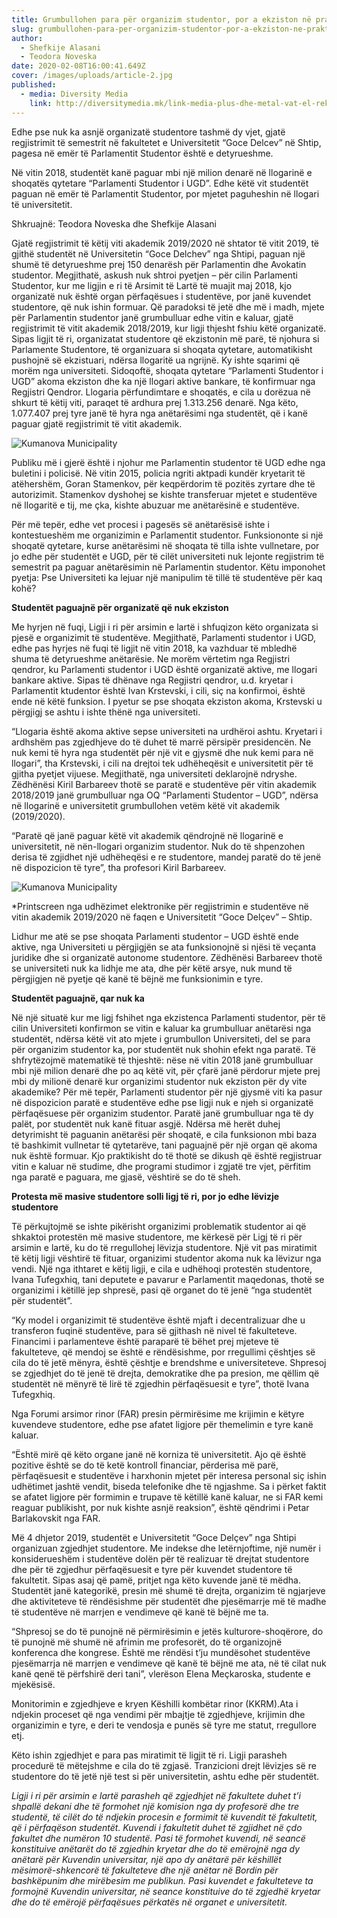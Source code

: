 ```yaml
---
title: Grumbullohen para për organizim studentor, por a ekziston në praktikë?
slug: grumbullohen-para-per-organizim-studentor-por-a-ekziston-ne-praktike
author:
  - Shefkije Alasani
  - Teodora Noveska
date: 2020-02-08T16:00:41.649Z
cover: /images/uploads/article-2.jpg
published:
  - media: Diversity Media
    link: http://diversitymedia.mk/link-media-plus-dhe-metal-vat-el-rekordere-te-furnizimeve-publike-per-dekorimin-e-fundvitit/
---
```


Edhe pse nuk ka asnjë organizatë studentore tashmë dy vjet, gjatë regjistrimit të semestrit në fakultetet e Universitetit “Goce Delcev” në Shtip, pagesa në emër të Parlamentit Studentor është e detyrueshme.

Në vitin 2018, studentët kanë paguar mbi një milion denarë në llogarinë e shoqatës qytetare “Parlamenti Studentor i UGD”. Edhe këtë vit studentët paguan në emër të Parlamentit Studentor, por mjetet paguheshin në llogari të universitetit.

Shkruajnë: Teodora Noveska dhe Shefkije Alasani

Gjatë regjistrimit të këtij viti akademik 2019/2020 në shtator të vitit 2019, të gjithë studentët në Universitetin “Goce Delchev” nga Shtipi, paguan një shumë të detyrueshme prej 150 denarësh për Parlamentin dhe Avokatin studentor. Megjithatë, askush nuk shtroi pyetjen – për cilin Parlamenti Studentor, kur me ligjin e ri të Arsimit të Lartë të muajit maj 2018, kjo organizatë nuk është organ përfaqësues i studentëve, por janë kuvendet studentore, që nuk ishin formuar.
Që paradoksi të jetë dhe më i madh, mjete për Parlamentin studentor janë grumbulluar edhe vitin e kaluar, gjatë regjistrimit të vitit akademik 2018/2019, kur ligji thjesht fshiu këtë organizatë. Sipas ligjit të ri, organizatat studentore që ekzistonin më parë, të njohura si Parlamente Studentore, të organizuara si shoqata qytetare, automatikisht pushojnë së ekzistuari, ndërsa llogaritë ua ngrijnë. Ky ishte sqarimi që morëm nga universiteti. Sidoqoftë, shoqata qytetare “Parlamenti Studentor i UGD” akoma ekziston dhe ka një llogari aktive bankare, të konfirmuar nga Regjistri Qendror. Llogaria përfundimtare e shoqatës, e cila u dorëzua në shkurt të këtij viti, paraqet të ardhura prej 1.313.256 denarë. Nga këto, 1.077.407 prej tyre janë të hyra nga anëtarësimi nga studentët, që i kanë paguar gjatë regjistrimit të vitit akademik.

![Kumanova Municipality](/images/uploads/trosoci.jpg)

Publiku më i gjerë është i njohur me Parlamentin studentor të UGD edhe nga buletini i policisë. Në vitin 2015, policia ngriti aktpadi kundër kryetarit të atëhershëm, Goran Stamenkov, për keqpërdorim të pozitës zyrtare dhe të autorizimit. Stamenkov dyshohej se kishte transferuar mjetet e studentëve në llogaritë e tij, me çka, kishte abuzuar me anëtarësinë e studentëve.

Për më tepër, edhe vet procesi i pagesës së anëtarësisë ishte i kontestueshëm me organizimin e Parlamentit studentor. Funksiononte si një shoqatë qytetare, kurse anëtarësimi në shoqata të tilla ishte vullnetare, por jo edhe për studentët e UGD, për të cilët universiteti nuk lejonte regjistrim të semestrit pa paguar anëtarësimin në Parlamentin studentor. Këtu imponohet pyetja: Pse Universiteti ka lejuar një manipulim të tillë të studentëve për kaq kohë?

**Studentët paguajnë për organizatë që nuk ekziston**

Me hyrjen në fuqi, Ligji i ri për arsimin e lartë i shfuqizon këto organizata si pjesë e organizimit të studentëve. Megjithatë, Parlamenti studentor i UGD, edhe pas hyrjes në fuqi të ligjit në vitin 2018, ka vazhduar të mbledhë shuma të detyrueshme anëtarësie. Ne morëm vërtetim nga Regjistri qendror, ku Parlamenti studentor i UGD është organizatë aktive, me llogari bankare aktive. Sipas të dhënave nga Regjistri qendror, u.d. kryetar i Parlamentit ktudentor është Ivan Krstevski, i cili, siç na konfirmoi, është ende në këtë funksion. I pyetur se pse shoqata ekziston akoma, Krstevski u përgjigj se ashtu i ishte thënë nga universiteti.

“Llogaria është akoma aktive sepse universiteti na urdhëroi ashtu. Kryetari i ardhshëm pas zgjedhjeve do të duhet të marrë përsipër presidencën. Ne nuk kemi të hyra nga studentët për një vit e gjysmë dhe nuk kemi para në llogari”, tha Krstevski, i cili na drejtoi tek udhëheqësit e universitetit për të gjitha pyetjet vijuese. Megjithatë, nga universiteti deklarojnë ndryshe. Zëdhënësi Kiril Barbareev thotë se paratë e studentëve për vitin akademik 2018/2019 janë grumbulluar nga OQ “Parlamenti Studentor – UGD”, ndërsa në llogarinë e universitetit grumbullohen vetëm këtë vit akademik (2019/2020).

“Paratë që janë paguar këtë vit akademik qëndrojnë në llogarinë e universitetit, në nën-llogari organizim studentor. Nuk do të shpenzohen derisa të zgjidhet një udhëheqësi e re studentore, mandej paratë do të jenë në dispozicion të tyre”, tha profesori Kiril Barbareev.

![Kumanova Municipality](/images/uploads/studenti-2.jpg)

\*Printscreen nga udhëzimet elektronike për regjistrimin e studentëve në vitin akademik 2019/2020 në faqen e Universitetit “Goce Delçev” – Shtip.

Lidhur me atë se pse shoqata Parlamenti studentor – UGD është ende aktive, nga Universiteti u përgjigjën se ata funksionojnë si njësi të veçanta juridike dhe si organizatë autonome studentore. Zëdhënësi Barbareev thotë se universiteti nuk ka lidhje me ata, dhe për këtë arsye, nuk mund të përgjigjen në pyetje që kanë të bëjnë me funksionimin e tyre.

**Studentët paguajnë, qar nuk ka**

Në një situatë kur me ligj fshihet nga ekzistenca Parlamenti studentor, për të cilin Universiteti konfirmon se vitin e kaluar ka grumbulluar anëtarësi nga studentët, ndërsa këtë vit ato mjete i grumbullon Universiteti, del se para për organizim studentor ka, por studentët nuk shohin efekt nga paratë. Të shfrytëzojmë matematikë të thjeshtë: nëse në vitin 2018 janë grumbulluar mbi një milion denarë dhe po aq këtë vit, për çfarë janë përdorur mjete prej mbi dy milionë denarë kur organizimi studentor nuk ekziston për dy vite akademike? Për më tepër, Parlamenti studentor për një gjysmë viti ka pasur në dispozicion paratë e studentëve edhe pse ligji nuk e njeh si organizatë përfaqësuese për organizim studentor. Paratë janë grumbulluar nga të dy palët, por studentët nuk kanë fituar asgjë. Ndërsa më herët duhej detyrimisht të paguanin anëtarësi për shoqatë, e cila funksionon mbi baza të bashkimit vullnetar të qytetarëve, tani paguajnë për një organ që akoma nuk është formuar. Kjo praktikisht do të thotë se dikush që është regjistruar vitin e kaluar në studime, dhe programi studimor i zgjatë tre vjet, përfitim nga paratë e paguara, me gjasë, vështirë se do të sheh.

**Protesta më masive studentore solli ligj të ri, por jo edhe lëvizje studentore**

Të përkujtojmë se ishte pikërisht organizimi problematik studentor ai që shkaktoi protestën më masive studentore, me kërkesë për Ligj të ri për arsimin e lartë, ku do të rregullohej lëvizja studentore. Një vit pas miratimit të këtij ligji vështirë të fituar, organizimi studentor akoma nuk ka lëvizur nga vendi. Një nga ithtaret e këtij ligji, e cila e udhëhoqi protestën studentore, Ivana Tufegxhiq, tani deputete e pavarur e Parlamentit maqedonas, thotë se organizimi i këtillë jep shpresë, pasi që organet do të jenë “nga studentët për studentët”.

“Ky model i organizimit të studentëve është mjaft i decentralizuar dhe u transferon fuqinë studentëve, para së gjithash në nivel të fakulteteve. Financimi i parlamenteve është paraparë të bëhet prej mjeteve të fakulteteve, që mendoj se është e rëndësishme, por rregullimi çështjes së cila do të jetë mënyra, është çështje e brendshme e universiteteve. Shpresoj se zgjedhjet do të jenë të drejta, demokratike dhe pa presion, me qëllim që studentët në mënyrë të lirë të zgjedhin përfaqësuesit e tyre”, thotë Ivana Tufegxhiq.

Nga Forumi arsimor rinor (FAR) presin përmirësime me krijimin e këtyre kuvendeve studentore, edhe pse afatet ligjore për themelimin e tyre kanë kaluar.

“Është mirë që këto organe janë në korniza të universitetit. Ajo që është pozitive është se do të ketë kontroll financiar, përderisa më parë, përfaqësuesit e studentëve i harxhonin mjetet për interesa personal siç ishin udhëtimet jashtë vendit, biseda telefonike dhe të ngjashme. Sa i përket faktit se afatet ligjore për formimin e trupave të këtillë kanë kaluar, ne si FAR kemi reaguar publikisht, por nuk kishte asnjë reaksion”, është qëndrimi i Petar Barlakovskit nga FAR.

Më 4 dhjetor 2019, studentët e Universitetit “Goce Delçev” nga Shtipi organizuan zgjedhjet studentore. Me indekse dhe letërnjoftime, një numër i konsiderueshëm i studentëve dolën për të realizuar të drejtat studentore dhe për të zgjedhur përfaqësuesit e tyre për kuvendet studentore të fakultetit. Sipas asaj që pamë, pritjet nga këto kuvende janë të mëdha. Studentët janë kategorikë, presin më shumë të drejta, organizim të ngjarjeve dhe aktiviteteve të rëndësishme për studentët dhe pjesëmarrje më të madhe të studentëve në marrjen e vendimeve që kanë të bëjnë me ta.

“Shpresoj se do të punojnë në përmirësimin e jetës kulturore-shoqërore, do të punojnë më shumë në afrimin me profesorët, do të organizojnë konferenca dhe kongrese. Është me rëndësi t’ju mundësohet studentëve pjesëmarrja në marrjen e vendimeve që kanë të bëjnë me ata, në të cilat nuk kanë qenë të përfshirë deri tani”, vlerëson Elena Meçkaroska, studente e mjekësisë.

Monitorimin e zgjedhjeve e kryen Këshilli kombëtar rinor (KKRM).Ata i ndjekin proceset që nga vendimi për mbajtje të zgjedhjeve, krijimin dhe organizimin e tyre, e deri te vendosja e punës së tyre me statut, rregullore etj.

Këto ishin zgjedhjet e para pas miratimit të ligjit të ri. Ligji parasheh procedurë të mëtejshme e cila do të zgjasë. Tranzicioni drejt lëvizjes së re studentore do të jetë një test si për universitetin, ashtu edhe për studentët.

_Ligji i ri për arsimin e lartë parasheh që zgjedhjet në fakultete duhet t’i shpallë dekani dhe të formohet një komision nga dy profesorë dhe tre studentë, të cilët do të ndjekin procesin e formimit të kuvendit të fakultetit, që i përfaqëson studentët.
Kuvendi i fakultetit duhet të zgjidhet në çdo fakultet dhe numëron 10 studentë. Pasi të formohet kuvendi, në seancë konstituive anëtarët do të zgjedhin kryetar dhe do të emërojnë nga dy anëtarë për Kuvendin universitar, një apo dy anëtarë për këshillët mësimorë-shkencorë të fakulteteve dhe një anëtar në Bordin për bashkëpunim dhe mirëbesim me publikun. Pasi kuvendet e fakulteteve ta formojnë Kuvendin universitar, në seance konstituive do të zgjedhë kryetar dhe do të emërojë përfaqësues përkatës në organet e universitetit._
